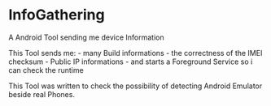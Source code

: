 # InfoGathering
A Android Tool sending me device Information

This Tool sends me:
	- many Build informations
	- the correctness of the IMEI checksum
	- Public IP informations
	- and starts a Foreground Service so i can check the runtime

This Tool was written to check the possibility of detecting Android Emulator beside real Phones.
